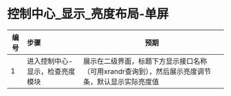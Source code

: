 # 控制中心_显示_亮度布局-单屏


| 编号 | 步骤                                                   | 预期                     |
| ---- | :----------------------------------------------------| ------------------------ |
| 1    | 进入控制中心-显示，检查亮度模块                          |展示在二级界面，标题下方显示接口名称（可用xrandr查询到），然后展示亮度调节条，默认显示实际亮度值 |
